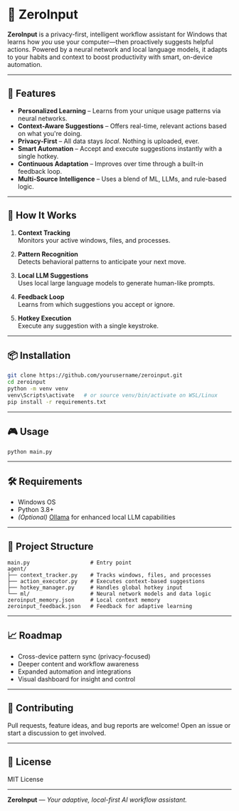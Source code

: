 # 🧠 ZeroInput

**ZeroInput** is a privacy-first, intelligent workflow assistant for Windows that learns how *you* use your computer—then proactively suggests helpful actions. Powered by a neural network and local language models, it adapts to your habits and context to boost productivity with smart, on-device automation.

---

## 🚀 Features

- **Personalized Learning** – Learns from your unique usage patterns via neural networks.  
- **Context-Aware Suggestions** – Offers real-time, relevant actions based on what you're doing.  
- **Privacy-First** – All data stays *local*. Nothing is uploaded, ever.  
- **Smart Automation** – Accept and execute suggestions instantly with a single hotkey.  
- **Continuous Adaptation** – Improves over time through a built-in feedback loop.  
- **Multi-Source Intelligence** – Uses a blend of ML, LLMs, and rule-based logic.

---

## 🧩 How It Works

1. **Context Tracking**  
   Monitors your active windows, files, and processes.

2. **Pattern Recognition**  
   Detects behavioral patterns to anticipate your next move.

3. **Local LLM Suggestions**  
   Uses local large language models to generate human-like prompts.

4. **Feedback Loop**  
   Learns from which suggestions you accept or ignore.

5. **Hotkey Execution**  
   Execute any suggestion with a single keystroke.

---

## 📦 Installation

```bash
git clone https://github.com/yourusername/zeroinput.git
cd zeroinput
python -m venv venv
venv\Scripts\activate   # or source venv/bin/activate on WSL/Linux
pip install -r requirements.txt
```

---

## 🎮 Usage

```bash
python main.py
```

---

## 🛠 Requirements

- Windows OS  
- Python 3.8+  
- *(Optional)* [Ollama](https://ollama.com) for enhanced local LLM capabilities

---

## 📁 Project Structure

```
main.py                   # Entry point  
agent/
├── context_tracker.py    # Tracks windows, files, and processes  
├── action_executor.py    # Executes context-based suggestions  
├── hotkey_manager.py     # Handles global hotkey input  
└── ml/                   # Neural network models and data logic  
zeroinput_memory.json     # Local context memory  
zeroinput_feedback.json   # Feedback for adaptive learning
```

---

## 📈 Roadmap

- Cross-device pattern sync (privacy-focused)  
- Deeper content and workflow awareness  
- Expanded automation and integrations  
- Visual dashboard for insight and control  

---

## 🤝 Contributing

Pull requests, feature ideas, and bug reports are welcome! Open an issue or start a discussion to get involved.

---

## 📜 License

MIT License

---

**ZeroInput** — *Your adaptive, local-first AI workflow assistant.*

